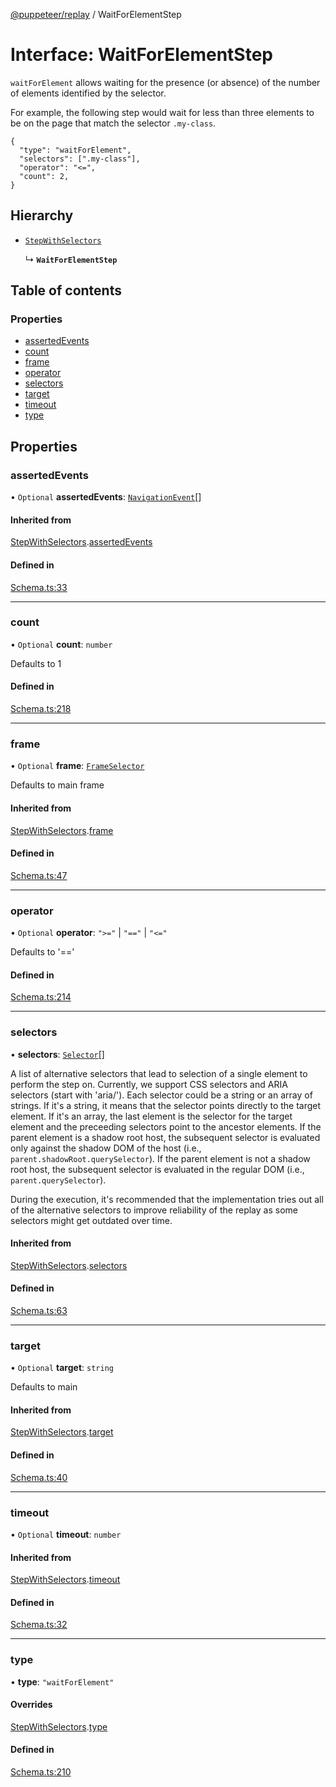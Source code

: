 [@puppeteer/replay](../README.md) / WaitForElementStep

# Interface: WaitForElementStep

`waitForElement` allows waiting for the presence (or absence) of the number
of elements identified by the selector.

For example, the following step would wait for less than three elements
to be on the page that match the selector `.my-class`.

```
{
  "type": "waitForElement",
  "selectors": [".my-class"],
  "operator": "<=",
  "count": 2,
}
```

## Hierarchy

- [`StepWithSelectors`](Schema.StepWithSelectors.md)

  ↳ **`WaitForElementStep`**

## Table of contents

### Properties

- [assertedEvents](WaitForElementStep.md#assertedevents)
- [count](WaitForElementStep.md#count)
- [frame](WaitForElementStep.md#frame)
- [operator](WaitForElementStep.md#operator)
- [selectors](WaitForElementStep.md#selectors)
- [target](WaitForElementStep.md#target)
- [timeout](WaitForElementStep.md#timeout)
- [type](WaitForElementStep.md#type)

## Properties

### assertedEvents

• `Optional` **assertedEvents**: [`NavigationEvent`](Schema.NavigationEvent.md)[]

#### Inherited from

[StepWithSelectors](Schema.StepWithSelectors.md).[assertedEvents](Schema.StepWithSelectors.md#assertedevents)

#### Defined in

[Schema.ts:33](https://github.com/puppeteer/replay/blob/main/src/Schema.ts#L33)

---

### count

• `Optional` **count**: `number`

Defaults to 1

#### Defined in

[Schema.ts:218](https://github.com/puppeteer/replay/blob/main/src/Schema.ts#L218)

---

### frame

• `Optional` **frame**: [`FrameSelector`](../modules/Schema.md#frameselector)

Defaults to main frame

#### Inherited from

[StepWithSelectors](Schema.StepWithSelectors.md).[frame](Schema.StepWithSelectors.md#frame)

#### Defined in

[Schema.ts:47](https://github.com/puppeteer/replay/blob/main/src/Schema.ts#L47)

---

### operator

• `Optional` **operator**: `">="` \| `"=="` \| `"<="`

Defaults to '=='

#### Defined in

[Schema.ts:214](https://github.com/puppeteer/replay/blob/main/src/Schema.ts#L214)

---

### selectors

• **selectors**: [`Selector`](../modules/Schema.md#selector)[]

A list of alternative selectors that lead to selection of a single element to perform the step on.
Currently, we support CSS selectors and ARIA selectors (start with 'aria/'). Each selector
could be a string or an array of strings. If it's a string, it means that the selector points directly to the target
element. If it's an array, the last element is the selector for the target element and the preceeding selectors
point to the ancestor elements. If the parent element is a shadow root host, the subsequent
selector is evaluated only against the shadow DOM of the host (i.e., `parent.shadowRoot.querySelector`). If the parent
element is not a shadow root host, the subsequent selector is evaluated in the regular DOM (i.e., `parent.querySelector`).

During the execution, it's recommended that the implementation tries out all of the alternative selectors to improve
reliability of the replay as some selectors might get outdated over time.

#### Inherited from

[StepWithSelectors](Schema.StepWithSelectors.md).[selectors](Schema.StepWithSelectors.md#selectors)

#### Defined in

[Schema.ts:63](https://github.com/puppeteer/replay/blob/main/src/Schema.ts#L63)

---

### target

• `Optional` **target**: `string`

Defaults to main

#### Inherited from

[StepWithSelectors](Schema.StepWithSelectors.md).[target](Schema.StepWithSelectors.md#target)

#### Defined in

[Schema.ts:40](https://github.com/puppeteer/replay/blob/main/src/Schema.ts#L40)

---

### timeout

• `Optional` **timeout**: `number`

#### Inherited from

[StepWithSelectors](Schema.StepWithSelectors.md).[timeout](Schema.StepWithSelectors.md#timeout)

#### Defined in

[Schema.ts:32](https://github.com/puppeteer/replay/blob/main/src/Schema.ts#L32)

---

### type

• **type**: `"waitForElement"`

#### Overrides

[StepWithSelectors](Schema.StepWithSelectors.md).[type](Schema.StepWithSelectors.md#type)

#### Defined in

[Schema.ts:210](https://github.com/puppeteer/replay/blob/main/src/Schema.ts#L210)
